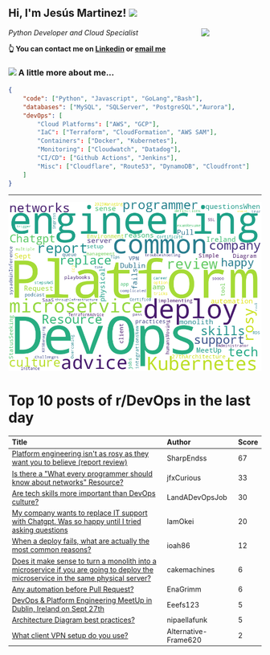 <!--
**jmartinezl/jmartinezl** is a ✨ _special_ ✨ repository because its `README.md` (this file) appears on your GitHub profile.

Here are some ideas to get you started:

- 🔭 I’m currently working on ...
- 🌱 I’m currently learning ...
- 👯 I’m looking to collaborate on ...
- 🤔 I’m looking for help with ...
- 💬 Ask me about ...
- 📫 How to reach me: ...
- 😄 Pronouns: ...
- ⚡ Fun fact: ...
-->

<h2>Hi, I'm Jesús Martinez! <img src="https://media.giphy.com/media/WUlplcMpOCEmTGBtBW/giphy.gif" width="30"> </h2>
<img align='right' src="https://media.giphy.com/media/NytMLKyiaIh6VH9SPm/giphy.gif" width="120">
<p><em>Python Developer and Cloud Specialist
</em></p>

**👆 You can contact me on [Linkedin](https://www.linkedin.com/in/jes%C3%BAs-martinez-2b7b10104/) or [email me](mailto:jesus.mtz.lorenzo@gmail.com)**

### <img src="https://media.giphy.com/media/VgCDAzcKvsR6OM0uWg/giphy.gif" width="50"> A little more about me...  

```json
{
    "code": ["Python", "Javascript", "GoLang","Bash"],
    "databases": ["MySQL", "SQLServer", "PostgreSQL","Aurora"],
    "devOps": [
        "Cloud Platforms": ["AWS", "GCP"],
        "IaC": ["Terraform", "CloudFormation", "AWS SAM"],
        "Containers": ["Docker", "Kubernetes"],
        "Monitoring": ["Cloudwatch", "Datadog"],
        "CI/CD": ["Github Actions", "Jenkins"],
        "Misc": ["Cloudflare", "Route53", "DynamoDB", "Cloudfront"]
    ]
}
```
---

![Wordcloud](./cloud.png)

# Top 10 posts of r/DevOps in the last day

| Title | Author | Score |
|:---|:---|:---|
| [Platform engineering isn't as rosy as they want you to believe (report review)](https://www.reddit.com/r/devops/comments/16ipm9h/platform_engineering_isnt_as_rosy_as_they_want/) | SharpEndss | 67 |
| [Is there a "What every programmer should know about networks" Resource?](https://www.reddit.com/r/devops/comments/16inoad/is_there_a_what_every_programmer_should_know/) | jfxCurious | 33 |
| [Are tech skills more important than DevOps culture?](https://www.reddit.com/r/devops/comments/16il6t7/are_tech_skills_more_important_than_devops_culture/) | LandADevOpsJob | 30 |
| [My company wants to replace IT support with Chatgpt. Was so happy until I tried asking questions](https://www.reddit.com/r/devops/comments/16imjdv/my_company_wants_to_replace_it_support_with/) | IamOkei | 20 |
| [When a deploy fails, what are actually the most common reasons?](https://www.reddit.com/r/devops/comments/16ioalh/when_a_deploy_fails_what_are_actually_the_most/) | ioah86 | 12 |
| [Does it make sense to turn a monolith into a microservice if you are going to deploy the microservice in the same physical server?](https://www.reddit.com/r/devops/comments/16j2xl8/does_it_make_sense_to_turn_a_monolith_into_a/) | cakemachines | 6 |
| [Any automation before Pull Request?](https://www.reddit.com/r/devops/comments/16j9afe/any_automation_before_pull_request/) | EnaGrimm | 6 |
| [DevOps &amp; Platform Engineering MeetUp in Dublin, Ireland on Sept 27th](https://www.reddit.com/r/devops/comments/16j85gm/devops_platform_engineering_meetup_in_dublin/) | Eeefs123 | 5 |
| [Architecture Diagram best practices?](https://www.reddit.com/r/devops/comments/16ij7xp/architecture_diagram_best_practices/) | nipaellafunk | 5 |
| [What client VPN setup do you use?](https://www.reddit.com/r/devops/comments/16jawup/what_client_vpn_setup_do_you_use/) | Alternative-Frame620 | 2 |
